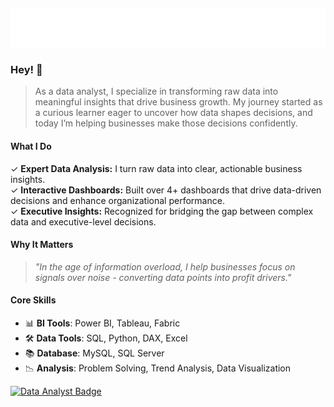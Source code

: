 <h5 align="center">
  <img src="https://raw.githubusercontent.com/meetmonis/meetmonis/main/monis.svg" alt="Monis" />
</h5>


### Hey! 👋
>  As a data analyst, I specialize in transforming raw data into meaningful insights that drive business growth. My journey started as a curious learner eager to uncover how data shapes decisions, and today I’m helping businesses make those decisions confidently.


#### What I Do  
✓ **Expert Data Analysis:** I turn raw data into clear, actionable business insights.  
✓ **Interactive Dashboards:** Built over 4+ dashboards that drive data-driven decisions and enhance organizational performance.  
✓ **Executive Insights:** Recognized for bridging the gap between complex data and executive-level decisions.  

#### Why It Matters  
> *"In the age of information overload, I help businesses focus on signals over noise - converting data points into profit drivers."*

#### Core Skills
- 📊 **BI Tools**: Power BI, Tableau, Fabric
- 🛠️ **Data Tools**: SQL, Python, DAX, Excel
- 📚 **Database**: MySQL, SQL Server 
- 📉 **Analysis**: Problem Solving, Trend Analysis, Data Visualization 


[![Data Analyst Badge](https://img.shields.io/badge/-Data%20Analyst-2EC4B6?style=flat&logo=powerbi&logoColor=white)](https://github.com/meetmonis)
